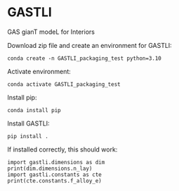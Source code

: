 # GASTLI
GAS gianT modeL for Interiors

Download zip file and create an environment for GASTLI: 
```
conda create -n GASTLI_packaging_test python=3.10
```

Activate environment:
```
conda activate GASTLI_packaging_test
```

Install pip:
```
conda install pip
```

Install GASTLI:
```
pip install .
```

If installed correctly, this should work:
```
import gastli.dimensions as dim
print(dim.dimensions.n_lay)
import gastli.constants as cte
print(cte.constants.f_alloy_e)
```
